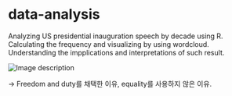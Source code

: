 # data-analysis

Analyzing US presidential inauguration speech by decade using R.
Calculating the frequency and visualizing by using wordcloud.
Understanding the impplications and interpretations of such result.

![Image description](C:\Users\USER\Desktop\8학기\R특강\R_특강_2주차I\summary_Keywords.jpg)


-> Freedom and duty를 채택한 이유, equality를 사용하지 않은 이유.
